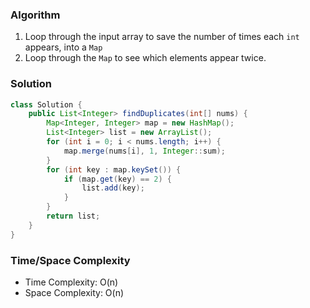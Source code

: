 ### Algorithm

1. Loop through the input array to save the number of times each `int` appears, into a `Map`
1. Loop through the `Map` to see which elements appear twice.

### Solution

```java
class Solution {
    public List<Integer> findDuplicates(int[] nums) {
        Map<Integer, Integer> map = new HashMap();
        List<Integer> list = new ArrayList();
        for (int i = 0; i < nums.length; i++) {
            map.merge(nums[i], 1, Integer::sum);
        }
        for (int key : map.keySet()) {
            if (map.get(key) == 2) {
                list.add(key);
            }
        }
        return list;
    }
}
```

### Time/Space Complexity

-  Time Complexity: O(n)
- Space Complexity: O(n)
